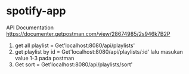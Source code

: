 # spotify-app
API Documentation
https://documenter.getpostman.com/view/28674985/2s946k7B2P

1. get all playlist = Get'localhost:8080/api/playlists'
2. get playlist by id = Get'localhost:8080/api/playlists/:id'
   lalu masukan value 1-3 pada postman
3. Get sort = Get'localhost:8080/api/playlists/sort'
